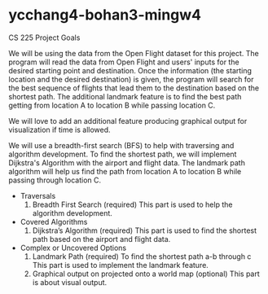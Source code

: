 # ycchang4-bohan3-mingw4
CS 225 Project Goals 

We will be using the data from the Open Flight dataset for this project. The program will read the data from Open Flight and users' inputs for the desired starting point and destination. Once the information (the starting location and the desired destination) is given, the program will search for the best sequence of flights that lead them to the destination based on the shortest path. The additional landmark feature is to find the best path getting from location A to location B while passing location C.

We will love to add an additional feature producing graphical output for visualization if time is allowed.

We will use a breadth-first search (BFS) to help with traversing and algorithm development. To find the shortest path, we will implement Dijkstra's Algorithm with the airport and flight data. The landmark path algorithm will help us find the path from location A to location B while passing through location C. 

- Traversals
  1. Breadth First Search (required)
	  This part is used to help the algorithm development.
- Covered Algorithms
  1. Dijkstra’s Algorithm (required)
	  This part is used to find the shortest path based on the airport and flight data.
- Complex or Uncovered Options
  1. Landmark Path (required)
    To find the shortest path a-b through c
    This part is used to implement the landmark feature.
  2. Graphical output on projected onto a world map (optional)
    This part is about visual output.


